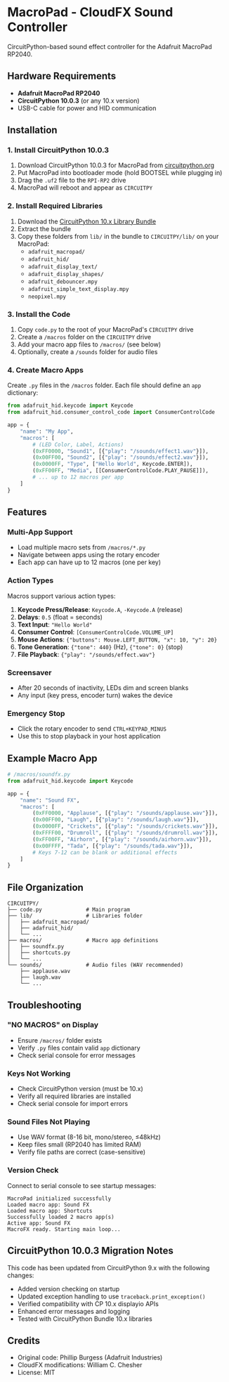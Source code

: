 # MacroPad - CloudFX Sound Controller

CircuitPython-based sound effect controller for the Adafruit MacroPad RP2040.

## Hardware Requirements

- **Adafruit MacroPad RP2040**
- **CircuitPython 10.0.3** (or any 10.x version)
- USB-C cable for power and HID communication

## Installation

### 1. Install CircuitPython 10.0.3

1. Download CircuitPython 10.0.3 for MacroPad from [circuitpython.org](https://circuitpython.org/board/adafruit_macropad_rp2040/)
2. Put MacroPad into bootloader mode (hold BOOTSEL while plugging in)
3. Drag the `.uf2` file to the `RPI-RP2` drive
4. MacroPad will reboot and appear as `CIRCUITPY`

### 2. Install Required Libraries

1. Download the [CircuitPython 10.x Library Bundle](https://circuitpython.org/libraries)
2. Extract the bundle
3. Copy these folders from `lib/` in the bundle to `CIRCUITPY/lib/` on your MacroPad:
   - `adafruit_macropad/`
   - `adafruit_hid/`
   - `adafruit_display_text/`
   - `adafruit_display_shapes/`
   - `adafruit_debouncer.mpy`
   - `adafruit_simple_text_display.mpy`
   - `neopixel.mpy`

### 3. Install the Code

1. Copy `code.py` to the root of your MacroPad's `CIRCUITPY` drive
2. Create a `/macros` folder on the `CIRCUITPY` drive
3. Add your macro app files to `/macros/` (see below)
4. Optionally, create a `/sounds` folder for audio files

### 4. Create Macro Apps

Create `.py` files in the `/macros` folder. Each file should define an `app` dictionary:

```python
from adafruit_hid.keycode import Keycode
from adafruit_hid.consumer_control_code import ConsumerControlCode

app = {
    "name": "My App",
    "macros": [
        # (LED Color, Label, Actions)
        (0xFF0000, "Sound1", [{"play": "/sounds/effect1.wav"}]),
        (0x00FF00, "Sound2", [{"play": "/sounds/effect2.wav"}]),
        (0x0000FF, "Type", ["Hello World", Keycode.ENTER]),
        (0xFF00FF, "Media", [[ConsumerControlCode.PLAY_PAUSE]]),
        # ... up to 12 macros per app
    ]
}
```

## Features

### Multi-App Support
- Load multiple macro sets from `/macros/*.py`
- Navigate between apps using the rotary encoder
- Each app can have up to 12 macros (one per key)

### Action Types

Macros support various action types:

1. **Keycode Press/Release**: `Keycode.A`, `-Keycode.A` (release)
2. **Delays**: `0.5` (float = seconds)
3. **Text Input**: `"Hello World"`
4. **Consumer Control**: `[ConsumerControlCode.VOLUME_UP]`
5. **Mouse Actions**: `{"buttons": Mouse.LEFT_BUTTON, "x": 10, "y": 20}`
6. **Tone Generation**: `{"tone": 440}` (Hz), `{"tone": 0}` (stop)
7. **File Playback**: `{"play": "/sounds/effect.wav"}`

### Screensaver
- After 20 seconds of inactivity, LEDs dim and screen blanks
- Any input (key press, encoder turn) wakes the device

### Emergency Stop
- Click the rotary encoder to send `CTRL+KEYPAD_MINUS`
- Use this to stop playback in your host application

## Example Macro App

```python
# /macros/soundfx.py
from adafruit_hid.keycode import Keycode

app = {
    "name": "Sound FX",
    "macros": [
        (0xFF0000, "Applause", [{"play": "/sounds/applause.wav"}]),
        (0x00FF00, "Laugh", [{"play": "/sounds/laugh.wav"}]),
        (0x0000FF, "Crickets", [{"play": "/sounds/crickets.wav"}]),
        (0xFFFF00, "Drumroll", [{"play": "/sounds/drumroll.wav"}]),
        (0xFF00FF, "Airhorn", [{"play": "/sounds/airhorn.wav"}]),
        (0x00FFFF, "Tada", [{"play": "/sounds/tada.wav"}]),
        # Keys 7-12 can be blank or additional effects
    ]
}
```

## File Organization

```
CIRCUITPY/
├── code.py              # Main program
├── lib/                 # Libraries folder
│   ├── adafruit_macropad/
│   ├── adafruit_hid/
│   └── ...
├── macros/              # Macro app definitions
│   ├── soundfx.py
│   ├── shortcuts.py
│   └── ...
└── sounds/              # Audio files (WAV recommended)
    ├── applause.wav
    ├── laugh.wav
    └── ...
```

## Troubleshooting

### "NO MACROS" on Display
- Ensure `/macros/` folder exists
- Verify `.py` files contain valid `app` dictionary
- Check serial console for error messages

### Keys Not Working
- Check CircuitPython version (must be 10.x)
- Verify all required libraries are installed
- Check serial console for import errors

### Sound Files Not Playing
- Use WAV format (8-16 bit, mono/stereo, ≤48kHz)
- Keep files small (RP2040 has limited RAM)
- Verify file paths are correct (case-sensitive)

### Version Check
Connect to serial console to see startup messages:
```
MacroPad initialized successfully
Loaded macro app: Sound FX
Loaded macro app: Shortcuts
Successfully loaded 2 macro app(s)
Active app: Sound FX
MacroFX ready. Starting main loop...
```

## CircuitPython 10.0.3 Migration Notes

This code has been updated from CircuitPython 9.x with the following changes:

- Added version checking on startup
- Updated exception handling to use `traceback.print_exception()`
- Verified compatibility with CP 10.x displayio APIs
- Enhanced error messages and logging
- Tested with CircuitPython Bundle 10.x libraries

## Credits

- Original code: Phillip Burgess (Adafruit Industries)
- CloudFX modifications: William C. Chesher
- License: MIT
